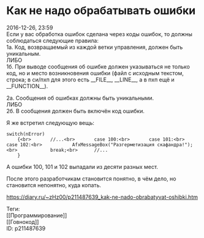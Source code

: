 Как не надо обрабатывать ошибки
================================

   
 2016-12-26, 23:59   
  Если у вас обработка ошибок сделана через коды ошибок, то должны соблюдаться следующие правила:   
 1а. Код, возвращаемый из каждой ветки управления, должен быть уникальным.   
 ЛИБО   
 1б. При выводе сообщения об ошибке должен указываться не только код, но и место возникновения ошибки (файл с исходным текстом, строка; в си/пхп для этого есть \_\_FILE\_\_, \_\_LINE\_\_, а в пхп ещё и \_\_FUNCTION\_\_).   
   
 2а. Сообщения об ошибках должны быть уникальными.   
 ЛИБО   
 2б. В сообщения должен быть включён код ошибки.   
   
 Я же встретил следующую вещь:   
 
```
switch(nError)  
	{<br>		//...<br>		case 100:<br>		case 101:<br>		case 102:<br>			AfxMessageBox("Разгерметизация скафандра!");<br>			break;<br>		//...  
	}
```
   
   
 А ошибки 100, 101 и 102 выпадали из десяти разных мест.   
   
 После этого разработчикам становится понятно, в чём дело, но становится непонятно, куда копать.   
    
 <https://diary.ru/~zHz00/p211487639_kak-ne-nado-obrabatyvat-oshibki.htm>   
   
 Теги:   
 [[Программирование]]   
 [[Говнокод]]   
 ID: p211487639